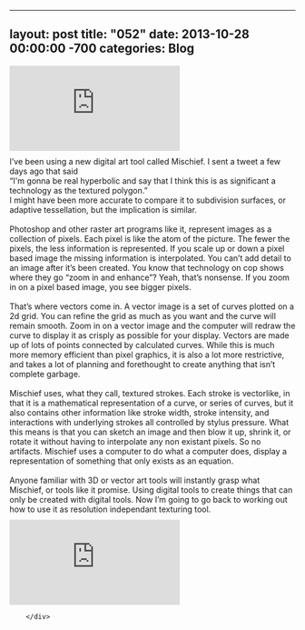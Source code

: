 
---
layout: post
title: "052"
date: 2013-10-28 00:00:00 -700
categories: Blog
---
<div class="blog-content">
				<div class="wsite-youtube" style="margin-bottom:10px;margin-top:10px;"><div class="wsite-youtube-wrapper wsite-youtube-size-auto wsite-youtube-align-center"> 	<div class="wsite-youtube-container">                  		<iframe src="http://www.youtube.com/embed/fdEOfitURpA?wmode=opaque" frameborder="0" allowfullscreen=""></iframe> 	</div> </div></div>  <div class="paragraph" style="text-align:left;">I&rsquo;ve been using a new digital art tool called Mischief. I sent a tweet a few days ago that said<br>&ldquo;I'm gonna be real hyperbolic and say that I think this is as significant a technology as the textured polygon.&rdquo;<br>I might have been more accurate to compare it to subdivision surfaces, or adaptive tessellation, but the implication is similar.&nbsp;<br><br>Photoshop and other raster art programs like it, represent images as a collection of pixels. Each pixel is like the atom of the picture. The fewer the pixels, the less information is represented. If you scale up or down a pixel based image the missing information is interpolated. You can&rsquo;t add detail to an image after it&rsquo;s been created. You know that technology on cop shows where they go &ldquo;zoom in and enhance&rdquo;? Yeah, that&rsquo;s nonsense. If you zoom in on a pixel based image, you see bigger pixels.&nbsp;<br><br>That&rsquo;s where vectors come in. A vector image is a set of curves plotted on a 2d grid. You can refine the grid as much as you want and the curve will remain smooth. Zoom in on a vector image and the computer will redraw the curve to display it as crisply as possible for your display. Vectors are made up of lots of points connected by calculated curves. While this is much more memory efficient than pixel graphics, it is also a lot more restrictive, and takes a lot of planning and forethought to create anything that isn&rsquo;t complete garbage.&nbsp;<br><br>Mischief uses, what they call, textured strokes. Each stroke is vectorlike, in that it is a mathematical representation of a curve, or series of curves, but it also contains other information like stroke width, stroke intensity, and interactions with underlying strokes all controlled by stylus pressure. What this means is that you can sketch an image and then blow it up, shrink it, or rotate it without having to interpolate any non existant pixels. So no artifacts. Mischief uses a computer to do what a computer does, display a representation of something that only exists as an equation.&nbsp;<br><br>Anyone familiar with 3D or vector art tools will instantly grasp what Mischief, or tools like it promise. Using digital tools to create things that can only be created with digital tools. Now I&rsquo;m going to go back to working out how to use it as resolution independant texturing tool.&nbsp;</div>  <div class="wsite-youtube" style="margin-bottom:10px;margin-top:10px;"><div class="wsite-youtube-wrapper wsite-youtube-size-auto wsite-youtube-align-center"> 	<div class="wsite-youtube-container">                  		<iframe src="http://www.youtube.com/embed/WImGd_Z3ALY?wmode=opaque" frameborder="0" allowfullscreen=""></iframe> 	</div> </div></div>

		</div>
        
